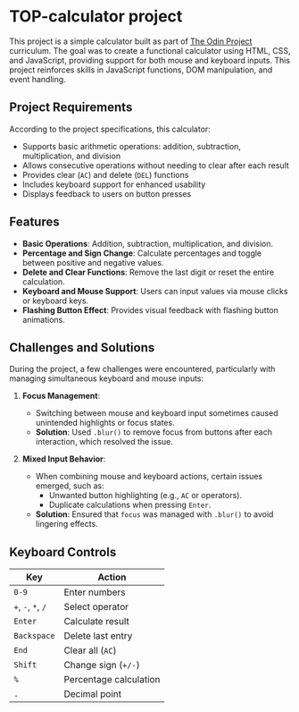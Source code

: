 # TOP-calculator project

This project is a simple calculator built as part of [The Odin Project](https://www.theodinproject.com/lessons/foundations-calculator) curriculum. The goal was to create a functional calculator using HTML, CSS, and JavaScript, providing support for both mouse and keyboard inputs. This project reinforces skills in JavaScript functions, DOM manipulation, and event handling.

## Project Requirements

According to the project specifications, this calculator:

- Supports basic arithmetic operations: addition, subtraction, multiplication, and division
- Allows consecutive operations without needing to clear after each result
- Provides clear (`AC`) and delete (`DEL`) functions
- Includes keyboard support for enhanced usability
- Displays feedback to users on button presses

## Features

- **Basic Operations**: Addition, subtraction, multiplication, and division.
- **Percentage and Sign Change**: Calculate percentages and toggle between positive and negative values.
- **Delete and Clear Functions**: Remove the last digit or reset the entire calculation.
- **Keyboard and Mouse Support**: Users can input values via mouse clicks or keyboard keys.
- **Flashing Button Effect**: Provides visual feedback with flashing button animations.

## Challenges and Solutions

During the project, a few challenges were encountered, particularly with managing simultaneous keyboard and mouse inputs:

1. **Focus Management**:

   - Switching between mouse and keyboard input sometimes caused unintended highlights or focus states.
   - **Solution**: Used `.blur()` to remove focus from buttons after each interaction, which resolved the issue.

2. **Mixed Input Behavior**:
   - When combining mouse and keyboard actions, certain issues emerged, such as:
     - Unwanted button highlighting (e.g., `AC` or operators).
     - Duplicate calculations when pressing `Enter`.
   - **Solution**: Ensured that `focus` was managed with `.blur()` to avoid lingering effects.

## Keyboard Controls

| Key                | Action                 |
| ------------------ | ---------------------- |
| `0-9`              | Enter numbers          |
| `+`, `-`, `*`, `/` | Select operator        |
| `Enter`            | Calculate result       |
| `Backspace`        | Delete last entry      |
| `End`              | Clear all (`AC`)       |
| `Shift`            | Change sign (`+/-`)    |
| `%`                | Percentage calculation |
| `.`                | Decimal point          |
